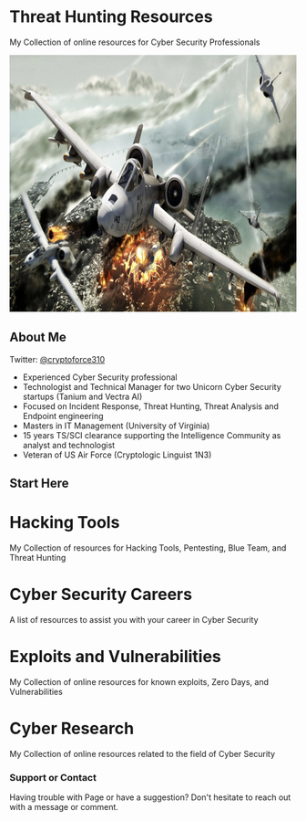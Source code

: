 # Threat Hunting Resources
My Collection of online resources for Cyber Security Professionals

<img src="https://github.com/cryptoforcecommand/Threat-Hunting-Resources/blob/main/images/Screen%20Shot%202022-01-08%20at%2011.41.21%20PM.png" width="900" height="450">

## About Me
Twitter: [@cryptoforce310](https://twitter.com/cryptoforce310)
- Experienced Cyber Security professional
- Technologist and Technical Manager for two Unicorn Cyber Security startups (Tanium and Vectra AI)
- Focused on Incident Response, Threat Hunting, Threat Analysis and Endpoint engineering
- Masters in IT Management (University of Virginia)
- 15 years TS/SCI clearance supporting the Intelligence Community as analyst and technologist
- Veteran of US Air Force (Cryptologic Linguist 1N3) 


## Start Here 

# Hacking Tools
My Collection of resources for Hacking Tools, Pentesting, Blue Team, and Threat Hunting

# Cyber Security Careers
A list of resources to assist you with your career in Cyber Security

# Exploits and Vulnerabilities
My Collection of online resources for known exploits, Zero Days, and Vulnerabilities  

# Cyber Research
My Collection of online resources related to the field of Cyber Security

### Support or Contact

Having trouble with Page or have a suggestion?  Don't hesitate to reach out with a message or comment. 
